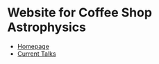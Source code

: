 # Website for Coffee Shop Astrophysics

- [Homepage](https://coffeeshopastrophysics.github.io)
- [Current Talks](https://coffeeshopastrophysics.github.io/current.html)

